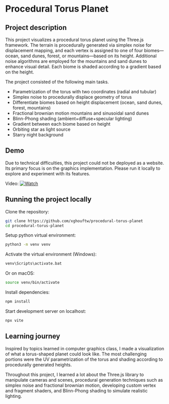 # Procedural Torus Planet

## Project description
This project visualizes a procedural torus planet using the Three.js framework. The terrain is procedurally generated via simplex noise for displacement mapping, and each vertex is assigned to one of four biomes—ocean, sand dunes, forest, or mountains—based on its height. Additional noise algorithms are employed for the mountains and sand dunes to enhance visual detail. Each biome is shaded according to a gradient based on the height.

The project consisted of the following main tasks.

- Parametrization of the torus with two coordinates (radial and tubular)
- Simplex noise to procedurally displace geometry of torus
- Differentiate biomes based on height displacement (ocean, sand dunes, forest, mountains)
- Fractional brownian motion mountains and sinusoidal sand dunes
- Blinn-Phong shading (ambient+diffuse+specular lighting)
- Gradient between each biome based on height
- Orbiting star as light source
- Starry night background

## Demo
Due to technical difficulties, this project could not be deployed as a website. Its primary focus is on the graphics implementation. Please run it locally to explore and experiment with its features.

Video: [![Watch](https://img.youtube.com/vi/X8dE0CWIzwg/0.jpg)](https://www.youtube.com/watch?v=X8dE0CWIzwg)

## Running the project locally

Clone the repository:
```sh
git clone https://github.com/xghouftw/procedural-torus-planet
cd procedural-torus-planet
```

Setup python virtual environment:
```sh
python3 -m venv venv
```

Activate the virtual environment (Windows):
```sh
venv\Scripts\activate.bat
```
Or on macOS:
```sh
source venv/bin/activate
```

Install dependencies:
```sh
npm install
```

Start development server on localhost:
```sh
npx vite
```

## Learning journey
Inspired by topics learned in computer graphics class, I made a visualization of what a torus-shaped planet could look like. The most challenging portions were the UV parametrization of the torus and shading according to procedurally generated heights.

Throughout this project, I learned a lot about the Three.js library to manipulate cameras and scenes, procedural generation techniques such as simplex noise and fractional brownian motion, developing custom vertex and fragment shaders, and Blinn-Phong shading to simulate realistic lighting.